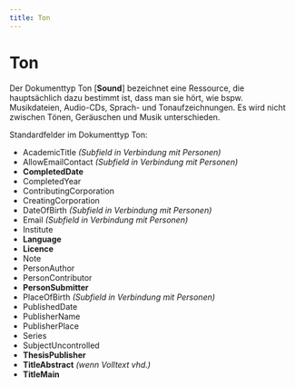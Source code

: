 ```yaml
---
title: Ton
---
```


# Ton

Der Dokumenttyp Ton [**Sound**] bezeichnet eine Ressource, die hauptsächlich dazu bestimmt ist,
dass man sie hört, wie bspw. Musikdateien, Audio-CDs, Sprach- und Tonaufzeichnungen. Es wird
nicht zwischen Tönen, Geräuschen und Musik unterschieden.

Standardfelder im Dokumenttyp Ton:

* AcademicTitle *(Subfield in Verbindung mit Personen)*
* AllowEmailContact *(Subfield in Verbindung mit Personen)*
* **CompletedDate**
* CompletedYear
* ContributingCorporation
* CreatingCorporation
* DateOfBirth *(Subfield in Verbindung mit Personen)*
* Email *(Subfield in Verbindung mit Personen)*
* Institute
* **Language**
* **Licence**
* Note
* PersonAuthor
* PersonContributor
* **PersonSubmitter**
* PlaceOfBirth *(Subfield in Verbindung mit Personen)*
* PublishedDate
* PublisherName
* PublisherPlace
* Series
* SubjectUncontrolled
* **ThesisPublisher**
* **TitleAbstract** *(wenn Volltext vhd.)*
* **TitleMain**
